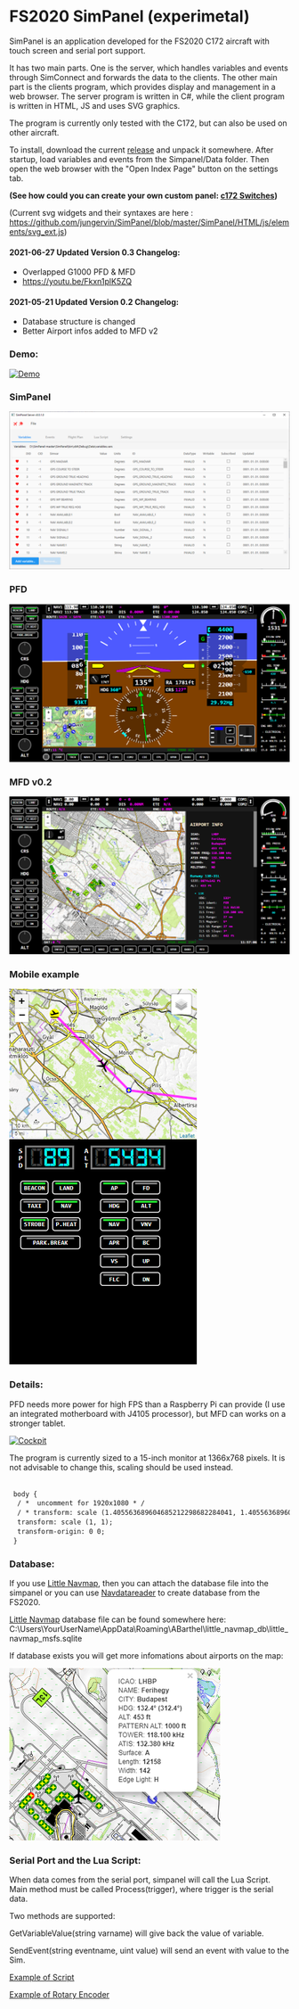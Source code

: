 # FS2020 SimPanel (experimetal)

SimPanel is an application developed for the FS2020 C172 aircraft with touch screen and serial port support.

It has two main parts. One is the server, which handles variables and events through SimConnect and forwards the data to the clients. The other main part is the clients program, which provides display and management in a web browser. The server program is written in C#, while the client program is written in HTML, JS and uses SVG graphics.

The program is currently only tested with the C172, but can also be used on other aircraft.

To install, download the current [release](https://github.com/jungervin/SimPanel/releases) and unpack it somewhere. After startup, load variables and events from the Simpanel/Data folder. Then open the web browser with the "Open Index Page" button on the settings tab.

**(See how could you can create your own custom panel: [c172 Switches](https://github.com/jungervin/SimPanel/blob/master/SimPanel/HTML/c172switches.html))**

(Current svg widgets and their syntaxes are here : https://github.com/jungervin/SimPanel/blob/master/SimPanel/HTML/js/elements/svg_ext.js)

#### 2021-06-27 Updated Version 0.3 Changelog:
- Overlapped G1000 PFD & MFD
- https://youtu.be/Fkxn1plK5ZQ


#### 2021-05-21 Updated Version 0.2 Changelog:
- Database structure is changed
- Better Airport infos added to MFD v2

### Demo:
[![Demo](http://img.youtube.com/vi/8cyhmR0oN2Q/0.jpg)](https://youtu.be/8cyhmR0oN2Q)


### SimPanel
![SimPanel](Doc/images/simpanel.png)

### PFD
![PFD](Doc/images/pfd.png)

### MFD v0.2
![MFD](Doc/images/mfd_v2.png)

### Mobile example
![Mobile](Doc/images/mobile_example.png)

### Details:
PFD needs more power for high FPS than a Raspberry Pi can provide (I use an integrated motherboard with J4105 processor), but MFD can works on a stronger tablet.

[![Cockpit](Doc/images/cockpit01lo.png)](Doc/images/cockpit01.png)

The program is currently sized to a 15-inch monitor at 1366x768 pixels. It is not advisable to change this, scaling should be used instead.

```html
 
 body {
  / *  uncomment for 1920x1080 * /
  / * transform: scale (1.405563689604685212298682284041, 1.405563689604685212298682284041); * /
  transform: scale (1, 1);
  transform-origin: 0 0;
 }
```

### Database:
If you use [Little Navmap](https://github.com/albar965/littlenavmap), then you can attach the database file into the simpanel or you can use [Navdatareader](https://github.com/albar965/navdatareader) to create database from the FS2020. 

[Little Navmap](https://github.com/albar965/littlenavmap) database file can be found somewhere here:
C:\Users\YourUserName\AppData\Roaming\ABarthel\little_navmap_db\little_navmap_msfs.sqlite

If database exists you will get more infomations about airports on the map:

![AirportInfo](Doc/images/airport_info.png)

### Serial Port and the Lua Script:
When data comes from the serial port, simpanel will call the Lua Script. Main method must be called Process(trigger), where trigger is the serial data.

Two methods are supported:

GetVariableValue(string varname) will give back the value of variable.

SendEvent(string eventname, uint value) will send an event with value to the Sim.

[Example of Script](https://github.com/jungervin/SimPanel/blob/master/SimPanel/Data/rotary.lua)

[Example of Rotary Encoder](https://github.com/jungervin/SimPanel/blob/master/Arduino/Switchpanel/RotaryEncoder/RotaryEncoder.ino)

